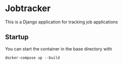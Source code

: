 # Jobtracker
This is a Django application for tracking job applications

## Startup
You can start the container in the base directory with
```env
docker-compose up --build
```
